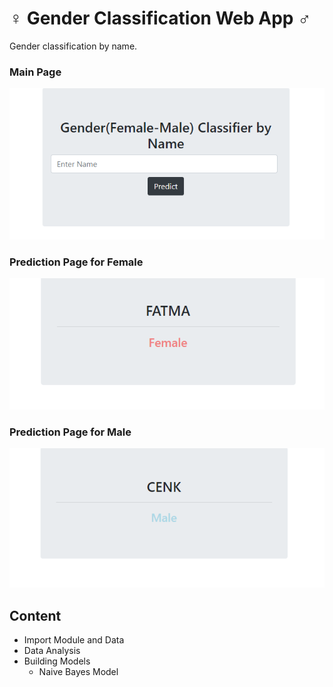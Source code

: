 # :female_sign: Gender Classification Web App :male_sign:
Gender classification by name.

### Main Page 
![main page](/images/main.png)

### Prediction Page for Female
![prediction page](/images/prediction_female.png)

### Prediction Page for Male
![prediction page](/images/prediction_male.png)

## Content

* Import Module and Data
* Data Analysis
* Building Models
    - Naive Bayes Model
